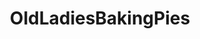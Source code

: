 ---
title: OldLadiesBakingPies
crosslinks:
- randomnsfw
- avocadosgonewild
- OutOfTheLoop
- CookieClicker
---